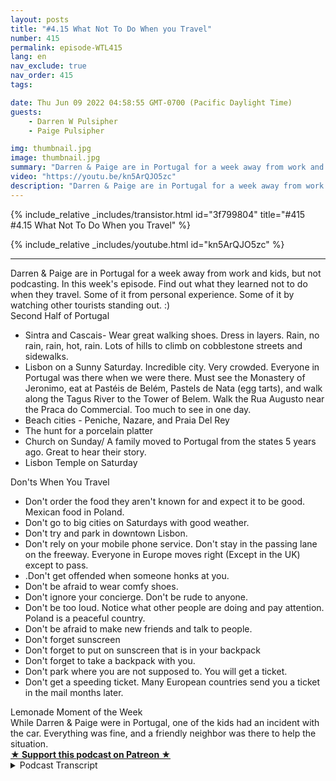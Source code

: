 ```yaml
---
layout: posts
title: "#4.15 What Not To Do When you Travel"
number: 415
permalink: episode-WTL415
lang: en
nav_exclude: true
nav_order: 415
tags:

date: Thu Jun 09 2022 04:58:55 GMT-0700 (Pacific Daylight Time)
guests:
    - Darren W Pulsipher
    - Paige Pulsipher

img: thumbnail.jpg
image: thumbnail.jpg
summary: "Darren & Paige are in Portugal for a week away from work and kids, but not podcasting. In this week's episode. Find out what they learned not to do when they travel. Some of it from personal experience. Some of it by watching other tourists standing out. :)"
video: "https://youtu.be/kn5ArQJO5zc"
description: "Darren & Paige are in Portugal for a week away from work and kids, but not podcasting. In this week's episode. Find out what they learned not to do when they travel. Some of it from personal experience. Some of it by watching other tourists standing out. :)"
---
```


<div>
{% include_relative _includes/transistor.html id="3f799804" title="#415 #4.15 What Not To Do When you Travel" %}

{% include_relative _includes/youtube.html id="kn5ArQJO5zc" %}
</div>

---

<html><head></head><body><div>Darren &amp; Paige are in Portugal for a week away from work and kids, but not podcasting. In this week's episode. Find out what they learned not to do when they travel. Some of it from personal experience. Some of it by watching other tourists standing out. :)</div><div>Second Half of Portugal</div><ul><li>Sintra and Cascais- Wear great walking shoes. Dress in layers. Rain, no rain, rain, hot, rain. Lots of hills to climb on cobblestone streets and sidewalks.</li><li>Lisbon on a Sunny Saturday. Incredible city. Very crowded. Everyone in Portugal was there when we were there. Must see the Monastery of Jeronimo, eat at Pastéis de Belém, Pastels de Nata (egg tarts), and walk along the Tagus River to the Tower of Belem. Walk the Rua Augusto near the Praca do Commercial. Too much to see in one day.</li><li>Beach cities - Peniche, Nazare, and Praia Del Rey</li><li>The hunt for a porcelain platter&nbsp;</li><li>Church on Sunday/ A family moved to Portugal from the states 5 years ago. Great to hear their story.</li><li>Lisbon Temple on Saturday</li></ul><div>Don'ts When You Travel</div><ul><li>Don't order the food they aren't known for and expect it to be good. Mexican food in Poland.</li><li>Don't go to big cities on Saturdays with good weather.</li><li>Don't try and park in downtown Lisbon.</li><li>Don't rely on your mobile phone service. Don't stay in the passing lane on the freeway. Everyone in Europe moves right (Except in the UK) except to pass.</li><li>.Don't get offended when someone honks at you.</li><li>Don't be afraid to wear comfy shoes.</li><li>Don't ignore your concierge. Don't be rude to anyone.</li><li>Don't be too loud. Notice what other people are doing and pay attention. Poland is a peaceful country.</li><li>Don't be afraid to make new friends and talk to people.</li><li>Don't forget sunscreen</li><li>Don't forget to put on sunscreen that is in your backpack</li><li>Don't forget to take a backpack with you.</li><li>Don't park where you are not supposed to. You will get a ticket.</li><li>Don't get a speeding ticket. Many European countries send you a ticket in the mail months later.</li></ul><div>Lemonade Moment of the Week</div><div>While Darren &amp; Paige were in Portugal, one of the kids had an incident with the car. Everything was fine, and a friendly neighbor was there to help the situation.</div>
<strong>
  <a href="https://www.patreon.com/wheresthelemonade" target="_donate" rel="payment" title="★ Support this podcast on Patreon ★">★ Support this podcast on Patreon ★</a>
</strong></body></html>

<details>
<summary> Podcast Transcript </summary>

<p></p>

</details>
